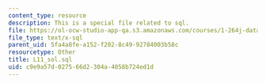 ```yaml
---
content_type: resource
description: This is a special file related to sql.
file: https://ol-ocw-studio-app-qa.s3.amazonaws.com/courses/1-264j-database-internet-and-systems-integration-technologies-fall-2013/c9e9a57d027566d2304a4058b724ed1d_L11_sol.sql
file_type: text/x-sql
parent_uid: 5fa4a8fe-a152-f202-8c49-92784003b58c
resourcetype: Other
title: L11_sol.sql
uid: c9e9a57d-0275-66d2-304a-4058b724ed1d
---
```

